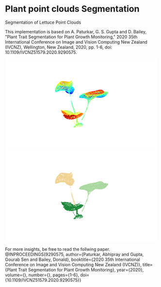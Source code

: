 # Plant point clouds Segmentation
Segmentation of Lettuce Point Clouds

This implementation is based on A. Paturkar, G. S. Gupta and D. Bailey, "Plant Trait Segmentation for Plant Growth Monitoring," 2020 35th International Conference on Image and Vision Computing New Zealand (IVCNZ), Wellington, New Zealand, 2020, pp. 1-6, doi: 10.1109/IVCNZ51579.2020.9290575.

<p align="center">
  <img src="samples/sample.png" title="Sample">
  <br/>
  <img src="results/segmentation.png" title="Segmentation">
</p>

For more insights, be free to read the follwing paper.
@INPROCEEDINGS{9290575,
  author={Paturkar, Abhipray and Gupta, Gourab Sen and Bailey, Donald},
  booktitle={2020 35th International Conference on Image and Vision Computing New Zealand (IVCNZ)}, 
  title={Plant Trait Segmentation for Plant Growth Monitoring}, 
  year={2020},
  volume={},
  number={},
  pages={1-6},
  doi={10.1109/IVCNZ51579.2020.9290575}}
